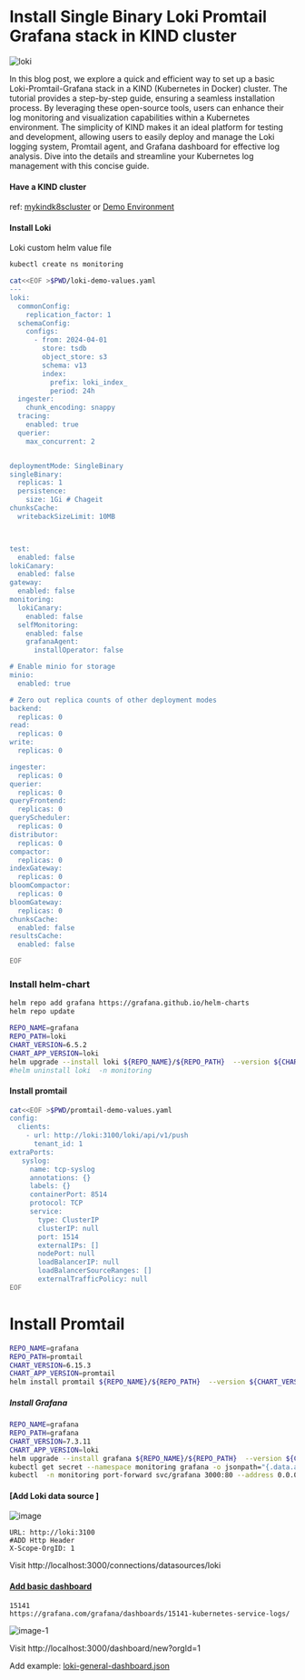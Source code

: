 # Install Single Binary Loki Promtail Grafana stack in KIND cluster

![loki](https://github.com/naren4b/nks/assets/3488520/fa0674db-f45c-43da-98a1-2ca77c24d345)

In this blog post, we explore a quick and efficient way to set up a basic Loki-Promtail-Grafana stack in a KIND (Kubernetes in Docker) cluster. The tutorial provides a step-by-step guide, ensuring a seamless installation process. By leveraging these open-source tools, users can enhance their log monitoring and visualization capabilities within a Kubernetes environment. The simplicity of KIND makes it an ideal platform for testing and development, allowing users to easily deploy and manage the Loki logging system, Promtail agent, and Grafana dashboard for effective log analysis. Dive into the details and streamline your Kubernetes log management with this concise guide.

#### Have a KIND cluster

ref: [mykindk8scluster](https://naren4b.github.io/nks/mykindk8scluster.html) or [Demo Environment](https://killercoda.com/killer-shell-ckad/scenario/playground)

#### Install Loki

Loki custom helm value file

```bash
kubectl create ns monitoring

cat<<EOF >$PWD/loki-demo-values.yaml
---
loki:
  commonConfig:
    replication_factor: 1
  schemaConfig:
    configs:
      - from: 2024-04-01
        store: tsdb
        object_store: s3
        schema: v13
        index:
          prefix: loki_index_
          period: 24h
  ingester:
    chunk_encoding: snappy
  tracing:
    enabled: true
  querier:
    max_concurrent: 2


deploymentMode: SingleBinary
singleBinary:
  replicas: 1
  persistence:
    size: 1Gi # Chageit
chunksCache:
  writebackSizeLimit: 10MB



test:
  enabled: false
lokiCanary:
  enabled: false
gateway:
  enabled: false
monitoring:
  lokiCanary:
    enabled: false
  selfMonitoring:
    enabled: false
    grafanaAgent:
      installOperator: false

# Enable minio for storage
minio:
  enabled: true

# Zero out replica counts of other deployment modes
backend:
  replicas: 0
read:
  replicas: 0
write:
  replicas: 0

ingester:
  replicas: 0
querier:
  replicas: 0
queryFrontend:
  replicas: 0
queryScheduler:
  replicas: 0
distributor:
  replicas: 0
compactor:
  replicas: 0
indexGateway:
  replicas: 0
bloomCompactor:
  replicas: 0
bloomGateway:
  replicas: 0
chunksCache:
  enabled: false
resultsCache:
  enabled: false

EOF
```

### Install helm-chart

```bash
helm repo add grafana https://grafana.github.io/helm-charts
helm repo update

REPO_NAME=grafana
REPO_PATH=loki
CHART_VERSION=6.5.2
CHART_APP_VERSION=loki
helm upgrade --install loki ${REPO_NAME}/${REPO_PATH}  --version ${CHART_VERSION} -f $PWD/loki-demo-values.yaml -n monitoring
#helm uninstall loki  -n monitoring
```

#### Install promtail

```bash
cat<<EOF >$PWD/promtail-demo-values.yaml
config:
  clients:
    - url: http://loki:3100/loki/api/v1/push
      tenant_id: 1
extraPorts:
   syslog:
     name: tcp-syslog
     annotations: {}
     labels: {}
     containerPort: 8514
     protocol: TCP
     service:
       type: ClusterIP
       clusterIP: null
       port: 1514
       externalIPs: []
       nodePort: null
       loadBalancerIP: null
       loadBalancerSourceRanges: []
       externalTrafficPolicy: null
EOF

```

# Install Promtail

```bash
REPO_NAME=grafana
REPO_PATH=promtail
CHART_VERSION=6.15.3
CHART_APP_VERSION=promtail
helm install promtail ${REPO_NAME}/${REPO_PATH}  --version ${CHART_VERSION} -f $PWD/promtail-demo-values.yaml -n monitoring

```

##### Install Grafana

```bash
REPO_NAME=grafana
REPO_PATH=grafana
CHART_VERSION=7.3.11
CHART_APP_VERSION=loki
helm upgrade --install grafana ${REPO_NAME}/${REPO_PATH}  --version ${CHART_VERSION} -n monitoring
kubectl get secret --namespace monitoring grafana -o jsonpath="{.data.admin-password}" | base64 --decode ; echo
kubectl  -n monitoring port-forward svc/grafana 3000:80 --address 0.0.0.0 &

```

#### [Add Loki data source ]

![image](https://github.com/naren4b/nks/assets/3488520/d1c20e4e-586d-4365-bbfb-c050fb7d9c5d)

```
URL: http://loki:3100
#ADD Http Header
X-Scope-OrgID: 1
```

Visit http://localhost:3000/connections/datasources/loki

#### [Add basic dashboard](https://raw.githubusercontent.com/naren4b/monitoring-stack/main/loki/loki-general-dashboard.json)

```
15141
https://grafana.com/grafana/dashboards/15141-kubernetes-service-logs/

```

![image-1](https://github.com/naren4b/nks/assets/3488520/818cff38-598f-4e3b-b8da-4f1ecc254b63)

Visit http://localhost:3000/dashboard/new?orgId=1

Add example: [loki-general-dashboard.json](https://raw.githubusercontent.com/naren4b/monitoring-stack/main/loki/loki-general-dashboard.json)
